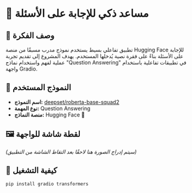 # 🤖 مساعد ذكي للإجابة على الأسئلة

## 📌 وصف الفكرة
تطبيق تفاعلي بسيط يستخدم نموذج مدرب مسبقًا من منصة Hugging Face للإجابة على الأسئلة بناءً على فقرة نصية يُدخلها المستخدم. يهدف المشروع إلى تقديم تجربة عملية لفهم واستخدام نماذج "Question Answering" في تطبيقات تفاعلية باستخدام واجهة Gradio.

## 🧠 النموذج المستخدم
- **اسم النموذج:** [deepset/roberta-base-squad2](https://huggingface.co/deepset/roberta-base-squad2)
- **نوع المهمة:** Question Answering
- **منصة النماذج:** Hugging Face 🤗

## 🖼️ لقطة شاشة للواجهة
*(سيتم إدراج الصورة هنا لاحقًا بعد التقاط الشاشة من التطبيق)*

## 🚀 كيفية التشغيل
```bash
pip install gradio transformers
